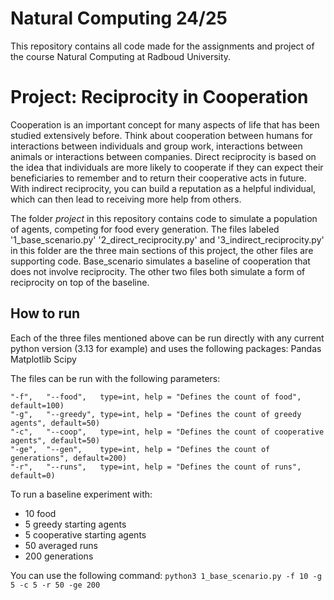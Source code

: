 # Natural Computing 24/25
This repository contains all code made for the assignments and project of the course Natural Computing at Radboud University.

# Project: Reciprocity in Cooperation
Cooperation is an important concept for many aspects of life that has been studied extensively before. Think about cooperation between humans for interactions between individuals and group work, interactions between animals or interactions between companies. Direct reciprocity is based on the idea that individuals are more likely to cooperate if they can expect their beneficiaries to remember and to return their cooperative acts in future. With indirect reciprocity, you can build a reputation as a helpful individual, which can then lead to receiving more help from others.

The folder *project* in this repository contains code to simulate a population of agents, competing for food every generation. The files labeled '1_base_scenario.py' '2_direct_reciprocity.py' and '3_indirect_reciprocity.py' in this folder are the three main sections of this project, the other files are supporting code. 
Base_scenario simulates a baseline of cooperation that does not involve reciprocity. The other two files both simulate a form of reciprocity on top of the baseline.

## How to run
Each of the three files mentioned above can be run directly with any current python version (3.13 for example) and uses the following packages:
Pandas
Matplotlib
Scipy

The files can be run with the following parameters:
```
"-f",   "--food",   type=int, help = "Defines the count of food", default=100)
"-g",   "--greedy", type=int, help = "Defines the count of greedy agents", default=50)
"-c",   "--coop",   type=int, help = "Defines the count of cooperative agents", default=50)
"-ge",  "--gen",    type=int, help = "Defines the count of generations", default=200)
"-r",   "--runs",   type=int, help = "Defines the count of runs", default=0)
```

To run a baseline experiment with:
<ul>
  <li>10 food</li>
  <li>5 greedy starting agents</li>
  <li>5 cooperative starting agents</li>
  <li>50 averaged runs</li>
  <li>200 generations</li>
</ul> 
You can use the following command: <code>python3 1_base_scenario.py -f 10 -g 5 -c 5 -r 50 -ge 200</code>
